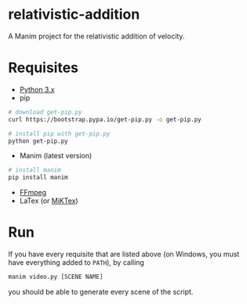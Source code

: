 # relativistic-addition
A Manim project for the relativistic addition of velocity.

# Requisites
- [Python 3.x](https://www.python.org/downloads/)
- pip
```sh
# download get-pip.py
curl https://bootstrap.pypa.io/get-pip.py -o get-pip.py

# install pip with get-pip.py
python get-pip.py
```
- Manim (latest version)
```sh
# install manim
pip install manim
```
- [FFmpeg](https://ffmpeg.org/download.html)
- LaTex (or [MiKTex](https://miktex.org/download))

# Run
If you have every requisite that are listed above (on Windows, you must have everything added to `PATH`), by calling

```sh
manim video.py [SCENE NAME]
```

you should be able to generate every scene of the script.
